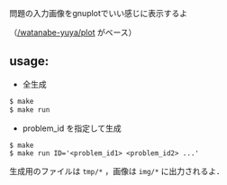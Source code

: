 問題の入力画像をgnuplotでいい感じに表示するよ

（[/watanabe-yuya/plot](https://github.com/hasipon/icfpc2016/tree/master/watanabe-yuya/plot) がベース）

## usage:
* 全生成
```sh
$ make
$ make run
```
* problem_id を指定して生成
```
$ make
$ make run ID='<problem_id1> <problem_id2> ...'
```
生成用のファイルは `tmp/*` ，画像は `img/*` に出力されるよ．
